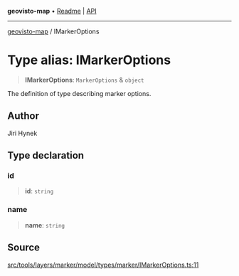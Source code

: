 **geovisto-map** • [Readme](../README.md) \| [API](../globals.md)

***

[geovisto-map](../README.md) / IMarkerOptions

# Type alias: IMarkerOptions

> **IMarkerOptions**: `MarkerOptions` & `object`

The definition of type describing marker options.

## Author

Jiri Hynek

## Type declaration

### id

> **id**: `string`

### name

> **name**: `string`

## Source

[src/tools/layers/marker/model/types/marker/IMarkerOptions.ts:11](https://github.com/geovisto/geovisto-map/blob/e22d774889dbc28cc1ec62933ecf6bab6690f172/src/tools/layers/marker/model/types/marker/IMarkerOptions.ts#L11)
